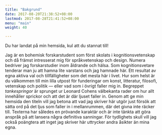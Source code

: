 ```yaml
---
title: "Bakgrund"
date: 2017-08-20T21:38:52+08:00
lastmod: 2017-08-28T21:41:52+08:00
menu: "main"
weight: 40

---
```


Du har landat på min hemsida, kul att du stannat till! 

Jag är en bohemisk forskarstudent som först skolats i kognitionsvetenskap och då främst intresserat mig för språkvetenskap och design. Numera bedriver jag forskarstudier inom åldrande och hälsa. Som kognitionsvetare tenderar man ju att hamna lite varstans och jag hamnade här. Ett resultat av egna aktiva val och tillfälligheter som det mesta här i livet. Hur som helst är du välkommen till min lilla utpost för funderingar om konst, litteratur, filosofi, vetenskap och politik — eller vad som i övrigt faller mig in. Begreppet _tankespringor_ är sprunget ur Leonard Cohens välbekanta rader om hur allt innehåller sprickor och att det är där ljuset faller in. Genom att ge min hemsida den titeln vill jag betona att vad jag skriver här utgör just försök att sätta ord på det ljus som faller in i mellanrummen, där det givna inte räcker till. Texterna har således en prövande karaktär och är inte tänkta att göra anspråk på att lansera några definitiva sanningar. För tydlighets skull vill jag också poängtera att inget jag skriver här uttrycker andra åsikter än mina egna.
